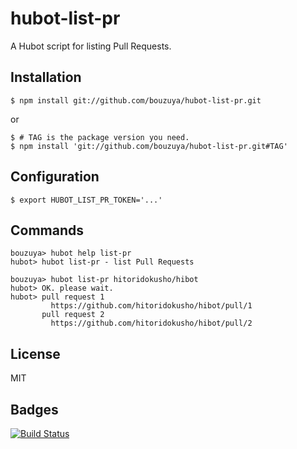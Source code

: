 # hubot-list-pr

A Hubot script for listing Pull Requests.

## Installation

    $ npm install git://github.com/bouzuya/hubot-list-pr.git

or

    $ # TAG is the package version you need.
    $ npm install 'git://github.com/bouzuya/hubot-list-pr.git#TAG'

## Configuration

    $ export HUBOT_LIST_PR_TOKEN='...'

## Commands

    bouzuya> hubot help list-pr
    hubot> hubot list-pr - list Pull Requests

    bouzuya> hubot list-pr hitoridokusho/hibot
    hubot> OK. please wait.
    hubot> pull request 1
             https://github.com/hitoridokusho/hibot/pull/1
           pull request 2
             https://github.com/hitoridokusho/hibot/pull/2

## License

MIT

## Badges

[![Build Status][travis-status]][travis]

[travis]: https://travis-ci.org/bouzuya/hubot-list-pr
[travis-status]: https://travis-ci.org/bouzuya/hubot-list-pr.svg?branch=master
